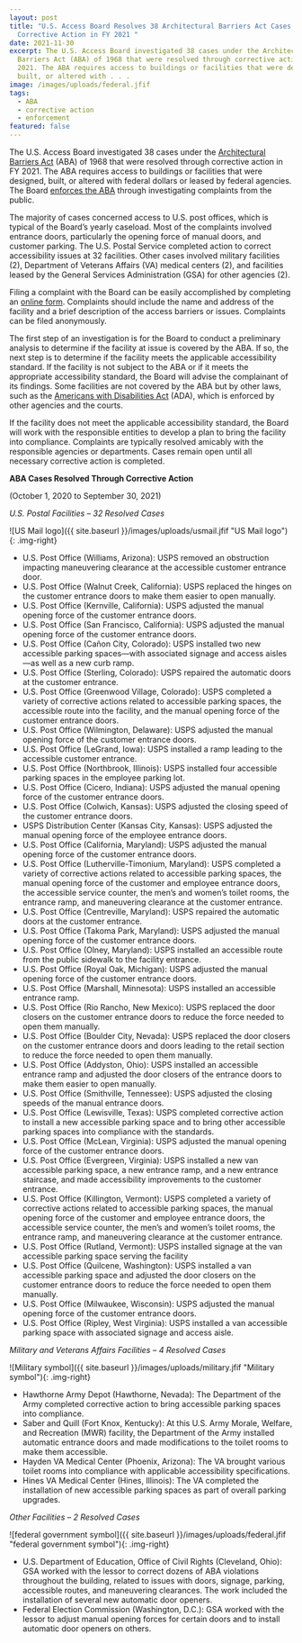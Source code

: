 ```yaml
---
layout: post
title: "U.S. Access Board Resolves 38 Architectural Barriers Act Cases Through
  Corrective Action in FY 2021 "
date: 2021-11-30
excerpt: The U.S. Access Board investigated 38 cases under the Architectural
  Barriers Act (ABA) of 1968 that were resolved through corrective action in FY
  2021. The ABA requires access to buildings or facilities that were designed,
  built, or altered with . . .
image: /images/uploads/federal.jfif
tags:
  - ABA
  - corrective action
  - enforcement
featured: false
---
```

The U.S. Access Board investigated 38 cases under the [Architectural Barriers Act](https://www.access-board.gov/aba/) (ABA) of 1968 that were resolved through corrective action in FY 2021. The ABA requires access to buildings or facilities that were designed, built, or altered with federal dollars or leased by federal agencies. The Board [enforces the ABA](https://www.access-board.gov/enforcement/) through investigating complaints from the public. 

The majority of cases concerned access to U.S. post offices, which is typical of the Board’s yearly caseload. Most of the complaints involved entrance doors, particularly the opening force of manual doors, and customer parking. The U.S. Postal Service completed action to correct accessibility issues at 32 facilities. Other cases involved military facilities (2), Department of Veterans Affairs (VA) medical centers (2), and facilities leased by the General Services Administration (GSA) for other agencies (2).  

Filing a complaint with the Board can be easily accomplished by completing an [online form](https://www.access-board.gov/enforcement/complaint.html). Complaints should include the name and address of the facility and a brief description of the access barriers or issues. Complaints can be filed anonymously. 

The first step of an investigation is for the Board to conduct a preliminary analysis to determine if the facility at issue is covered by the ABA. If so, the next step is to determine if the facility meets the applicable accessibility standard. If the facility is not subject to the ABA or if it meets the appropriate accessibility standard, the Board will advise the complainant of its findings. Some facilities are not covered by the ABA but by other laws, such as the [Americans with Disabilities Act](https://www.access-board.gov/ada/) (ADA), which is enforced by other agencies and the courts. 

If the facility does not meet the applicable accessibility standard, the Board will work with the responsible entities to develop a plan to bring the facility into compliance. Complaints are typically resolved amicably with the responsible agencies or departments. Cases remain open until all necessary corrective action is completed. 

**ABA Cases Resolved Through Corrective Action** 

(October 1, 2020 to September 30, 2021) 

*U.S. Postal Facilities – 32 Resolved Cases*

![US Mail logo]({{ site.baseurl }}/images/uploads/usmail.jfif "US Mail logo"){: .img-right}

* U.S. Post Office (Williams, Arizona): USPS removed an obstruction impacting maneuvering clearance at the accessible customer entrance door. 
* U.S. Post Office (Walnut Creek, California): USPS replaced the hinges on the customer entrance doors to make them easier to open manually. 
* U.S. Post Office (Kernville, California): USPS adjusted the manual opening force of the customer entrance doors. 
* U.S. Post Office (San Francisco, California): USPS adjusted the manual opening force of the customer entrance doors. 
* U.S. Post Office (Cañon City, Colorado): USPS installed two new accessible parking spaces—with associated signage and access aisles—as well as a new curb ramp. 
* U.S. Post Office (Sterling, Colorado): USPS repaired the automatic doors at the customer entrance. 
* U.S. Post Office (Greenwood Village, Colorado): USPS completed a variety of corrective actions related to accessible parking spaces, the accessible route into the facility, and the manual opening force of the customer entrance doors. 
* U.S. Post Office (Wilmington, Delaware): USPS adjusted the manual opening force of the customer entrance doors. 
* U.S. Post Office (LeGrand, Iowa): USPS installed a ramp leading to the accessible customer entrance. 
* U.S. Post Office (Northbrook, Illinois): USPS installed four accessible parking spaces in the employee parking lot. 
* U.S. Post Office (Cicero, Indiana): USPS adjusted the manual opening force of the customer entrance doors. 
* U.S. Post Office (Colwich, Kansas): USPS adjusted the closing speed of the customer entrance doors. 
* USPS Distribution Center (Kansas City, Kansas): USPS adjusted the manual opening force of the employee entrance doors. 
* U.S. Post Office (California, Maryland): USPS adjusted the manual opening force of the customer entrance doors. 
* U.S. Post Office (Lutherville-Timonium, Maryland): USPS completed a variety of corrective actions related to accessible parking spaces, the manual opening force of the customer and employee entrance doors, the accessible service counter, the men’s and women’s toilet rooms, the entrance ramp, and maneuvering clearance at the customer entrance. 
* U.S. Post Office (Centreville, Maryland): USPS repaired the automatic doors at the customer entrance. 
* U.S. Post Office (Takoma Park, Maryland): USPS adjusted the manual opening force of the customer entrance doors. 
* U.S. Post Office (Olney, Maryland): USPS installed an accessible route from the public sidewalk to the facility entrance. 
* U.S. Post Office (Royal Oak, Michigan): USPS adjusted the manual opening force of the customer entrance doors. 
* U.S. Post Office (Marshall, Minnesota): USPS installed an accessible entrance ramp. 
* U.S. Post Office (Rio Rancho, New Mexico): USPS replaced the door closers on the customer entrance doors to reduce the force needed to open them manually. 
* U.S. Post Office (Boulder City, Nevada): USPS replaced the door closers on the customer entrance doors and doors leading to the retail section to reduce the force needed to open them manually. 
* U.S. Post Office (Addyston, Ohio): USPS installed an accessible entrance ramp and adjusted the door closers of the entrance doors to make them easier to open manually. 
* U.S. Post Office (Smithville, Tennessee): USPS adjusted the closing speeds of the manual entrance doors. 
* U.S. Post Office (Lewisville, Texas): USPS completed corrective action to install a new accessible parking space and to bring other accessible parking spaces into compliance with the standards. 
* U.S. Post Office (McLean, Virginia): USPS adjusted the manual opening force of the customer entrance doors. 
* U.S. Post Office (Evergreen, Virginia): USPS installed a new van accessible parking space, a new entrance ramp, and a new entrance staircase, and made accessibility improvements to the customer entrance. 
* U.S. Post Office (Killington, Vermont): USPS completed a variety of corrective actions related to accessible parking spaces, the manual opening force of the customer and employee entrance doors, the accessible service counter, the men’s and women’s toilet rooms, the entrance ramp, and maneuvering clearance at the customer entrance. 
* U.S. Post Office (Rutland, Vermont): USPS installed signage at the van accessible parking space serving the facility 
* U.S. Post Office (Quilcene, Washington): USPS installed a van accessible parking space and adjusted the door closers on the customer entrance doors to reduce the force needed to open them manually. 
* U.S. Post Office (Milwaukee, Wisconsin): USPS adjusted the manual opening force of the customer entrance doors. 
* U.S. Post Office (Ripley, West Virginia): USPS installed a van accessible parking space with associated signage and access aisle. 

*Military and Veterans Affairs Facilities – 4 Resolved Cases*

![Military symbol]({{ site.baseurl }}/images/uploads/military.jfif "Military symbol"){: .img-right}

* Hawthorne Army Depot (Hawthorne, Nevada): The Department of the Army completed corrective action to bring accessible parking spaces into compliance. 
* Saber and Quill (Fort Knox, Kentucky): At this U.S. Army Morale, Welfare, and Recreation (MWR) facility, the Department of the Army installed automatic entrance doors and made modifications to the toilet rooms to make them accessible.  
* Hayden VA Medical Center (Phoenix, Arizona): The VA brought various toilet rooms into compliance with applicable accessibility specifications. 
* Hines VA Medical Center (Hines, Illinois): The VA completed the installation of new accessible parking spaces as part of overall parking upgrades. 

*Other Facilities – 2 Resolved Cases*

![federal government symbol]({{ site.baseurl }}/images/uploads/federal.jfif "federal government symbol"){: .img-right}

* U.S. Department of Education, Office of Civil Rights (Cleveland, Ohio): GSA worked with the lessor to correct dozens of ABA violations throughout the building, related to issues with doors, signage, parking, accessible routes, and maneuvering clearances. The work included the installation of several new automatic door openers. 
* Federal Election Commission (Washington, D.C.): GSA worked with the lessor to adjust manual opening forces for certain doors and to install automatic door openers on others.

